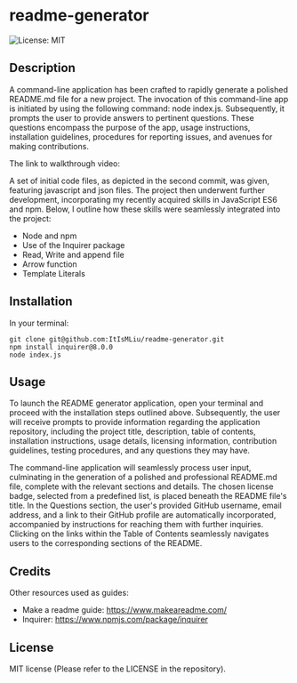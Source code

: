 # readme-generator
![License: MIT](https://img.shields.io/badge/License-MIT-yellow.svg)

## Description 

A command-line application has been crafted to rapidly generate a polished README.md file for a new project. The invocation of this command-line app is initiated by using the following command: node index.js. Subsequently, it prompts the user to provide answers to pertinent questions. These questions encompass the purpose of the app, usage instructions, installation guidelines, procedures for reporting issues, and avenues for making contributions.

The link to walkthrough video: 

A set of initial code files, as depicted in the second commit, was given, featuring javascript and json files. The project then underwent further development, incorporating my recently acquired skills in JavaScript ES6 and npm. Below, I outline how these skills were seamlessly integrated into the project:

- Node and npm
- Use of the Inquirer package
- Read, Write and append file
- Arrow function
- Template Literals

## Installation

In your terminal:
``` terminal
git clone git@github.com:ItIsMLiu/readme-generator.git
npm install inquirer@8.0.0
node index.js
```

## Usage 

To launch the README generator application, open your terminal and proceed with the installation steps outlined above. Subsequently, the user will receive prompts to provide information regarding the application repository, including the project title, description, table of contents, installation instructions, usage details, licensing information, contribution guidelines, testing procedures, and any questions they may have.

The command-line application will seamlessly process user input, culminating in the generation of a polished and professional README.md file, complete with the relevant sections and details. The chosen license badge, selected from a predefined list, is placed beneath the README file's title. In the Questions section, the user's provided GitHub username, email address, and a link to their GitHub profile are automatically incorporated, accompanied by instructions for reaching them with further inquiries. Clicking on the links within the Table of Contents seamlessly navigates users to the corresponding sections of the README.

## Credits

Other resources used as guides:
- Make a readme guide: https://www.makeareadme.com/
- Inquirer: https://www.npmjs.com/package/inquirer

## License

MIT license (Please refer to the LICENSE in the repository).